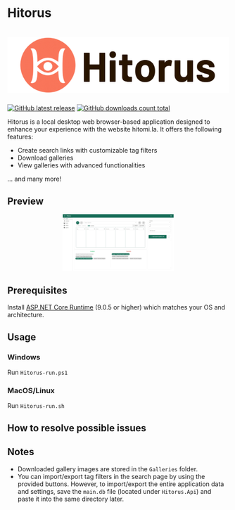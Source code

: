 # Hitorus

<h1 align="center">
  <picture>
    <source media="(prefers-color-scheme: dark)" srcset="content/banner-dark.jpeg">
    <source media="(prefers-color-scheme: light)" srcset="content/banner-light.png">
    <img alt="Hitorus" src="content/banner-light.png">
  </picture>
</h1>

[![GitHub latest release](https://img.shields.io/github/release/kaismic/Hitorus.svg?logo=github)](https://github.com/kaismic/Hitorus/releases/latest)
[![GitHub downloads count total](https://img.shields.io/github/downloads/kaismic/Hitorus/total.svg?logo=github)](https://github.com/kaismic/Hitorus/releases)

Hitorus is a local desktop web browser-based application designed to enhance your experience with the website hitomi.la. It offers the following features:

- Create search links with customizable tag filters
- Download galleries
- View galleries with advanced functionalities

... and many more!

## Preview
<div align="center">
  <img src="./content/preview-1.jpeg" width="50%">
</div>

## Prerequisites
Install [ASP.NET Core Runtime](https://dotnet.microsoft.com/download/dotnet/9.0) (9.0.5 or higher) which matches  your OS and architecture.

## Usage
### Windows
Run `Hitorus-run.ps1`

### MacOS/Linux
Run `Hitorus-run.sh`

## How to resolve possible issues


## Notes
- Downloaded gallery images are stored in the `Galleries` folder.
- You can import/export tag filters in the search page by using the provided buttons. However, to import/export the entire application data and settings, save the `main.db` file (located under `Hitorus.Api`) and paste it into the same directory later.